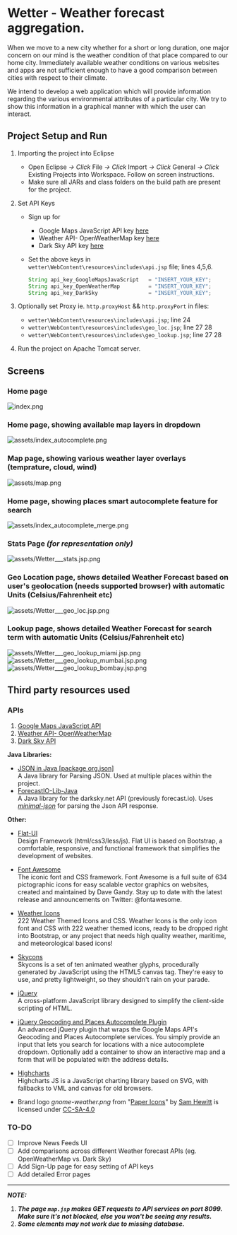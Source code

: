 # Wetter - Weather forecast aggregation.

When we move to a new city whether for a short or long duration, one major concern on our mind is the weather condition of that place compared to our home city. Immediately available weather conditions on various websites and apps are not sufficient enough to have a good comparison between cities with respect to their climate.

We intend to develop a web application which will provide information regarding the various environmental attributes of a particular city. We try to show this information in a graphical manner with which the user can interact.

## Project Setup and Run
1. Importing the project into Eclipse
   - Open Eclipse *-> Click* File *-> Click* Import *-> Click* General *-> Click* Existing Projects into Workspace. Follow on screen instructions.
   - Make sure all JARs and class folders on the build path are present for the project.
2. Set API Keys
   - Sign up for 
      - Google Maps JavaScript API key [here](https://accounts.google.com/ServiceLogin?passive=true&continue=https%3A%2F%2Fdevelopers.google.com%2Fmaps%2Fdocumentation%2Fjavascript%2F&service=ahsid#identifier)
      - Weather API- OpenWeatherMap key [here](https://home.openweathermap.org/users/sign_up)
      - Dark Sky API key [here](https://darksky.net/dev/register)
   - Set the above keys in `wetter\WebContent\resources\includes\api.jsp` file; lines 4,5,6.
     
     ```Java
     String api_key_GoogleMapsJavaScript   = "INSERT_YOUR_KEY";
     String api_key_OpenWeatherMap         = "INSERT_YOUR_KEY";
     String api_key_DarkSky                = "INSERT_YOUR_KEY";
     ```
3. Optionally set Proxy ie. `http.proxyHost` && `http.proxyPort` in files:
   - `wetter\WebContent\resources\includes\api.jsp`; line 24
   - `wetter\WebContent\resources\includes\geo_loc.jsp`; line 27 28
   - `wetter\WebContent\resources\includes\geo_lookup.jsp`; line 27 28

4. Run the project on Apache Tomcat server.

## Screens

### Home page
![index.png](https://gitlab.com/user501254/Wetter/raw/b80b165a57036319d80d3e59919c3fa1a4719eb7/assets/index.png)  
  

### Home page, showing available map layers in dropdown
![assets/index_autocomplete.png](https://gitlab.com/user501254/Wetter/raw/b80b165a57036319d80d3e59919c3fa1a4719eb7/assets/index_maps.png)  
  

### Map page, showing various weather layer overlays (temprature, cloud, wind)
![assets/map.png](https://gitlab.com/user501254/Wetter/raw/b80b165a57036319d80d3e59919c3fa1a4719eb7/assets/map.png)  
  

### Home page, showing places smart autocomplete feature for search
![assets/index_autocomplete_merge.png](https://gitlab.com/user501254/Wetter/raw/b80b165a57036319d80d3e59919c3fa1a4719eb7/assets/index_autocomplete_merge.png)  
  

### Stats Page _(for representation only)_
![assets/Wetter___stats.jsp.png](https://gitlab.com/user501254/Wetter/raw/b80b165a57036319d80d3e59919c3fa1a4719eb7/assets/Wetter___stats.jsp.png)  
  

### Geo Location page, shows detailed Weather Forecast based on user's geolocation (needs supported browser) with automatic Units (Celsius/Fahrenheit etc)
![assets/Wetter___geo_loc.jsp.png](https://gitlab.com/user501254/Wetter/raw/b80b165a57036319d80d3e59919c3fa1a4719eb7/assets/Wetter___geo_loc.jsp.png)  
  

### Lookup page, shows detailed Weather Forecast for search term with automatic Units (Celsius/Fahrenheit etc)
![assets/Wetter___geo_lookup_miami.jsp.png ](https://gitlab.com/user501254/Wetter/raw/b80b165a57036319d80d3e59919c3fa1a4719eb7/assets/Wetter___geo_lookup_miami.jsp.png)  
![assets/Wetter___geo_lookup_mumbai.jsp.png ](https://gitlab.com/user501254/Wetter/raw/b80b165a57036319d80d3e59919c3fa1a4719eb7/assets/Wetter___geo_lookup_mumbai.jsp.png)  
![assets/Wetter___geo_lookup_bombay.jsp.png ](https://gitlab.com/user501254/Wetter/raw/b80b165a57036319d80d3e59919c3fa1a4719eb7/assets/Wetter___geo_lookup_bombay.jsp.png)  


## Third party resources used
### APIs 
1. [Google Maps JavaScript API](https://developers.google.com/maps/documentation/javascript/)
2. [Weather API- OpenWeatherMap](https://openweathermap.org/api)
3. [Dark Sky API](https://darksky.net/dev/)

**Java Libraries:**

- [JSON in Java [package org.json]](https://github.com/stleary/JSON-java)  
A Java library for Parsing JSON. Used at multiple places within the project.
- [ForecastIO-Lib-Java](https://github.com/dvdme/forecastio-lib-java)  
A Java library for the darksky.net API (previously forecast.io). Uses *[minimal-json](https://github.com/ralfstx/minimal-json)* for parsing the Json API response.

**Other:**
- [Flat-UI](https://github.com/designmodo/Flat-UI/)  
Design Framework (html/css3/less/js). Flat UI is based on Bootstrap, a comfortable, responsive, and functional framework that simplifies the development of websites.

- [Font Awesome](https://github.com/FortAwesome/Font-Awesome)  
The iconic font and CSS framework.
Font Awesome is a full suite of 634 pictographic icons for easy scalable vector graphics on websites, created and maintained by Dave Gandy. Stay up to date with the latest release and announcements on Twitter: @fontawesome.

- [Weather Icons](https://github.com/erikflowers/weather-icons)  
222 Weather Themed Icons and CSS.
Weather Icons is the only icon font and CSS with 222 weather themed icons, ready to be dropped right into Bootstrap, or any project that needs high quality weather, maritime, and meteorological based icons!

- [Skycons](https://github.com/torryharris/Skycons)  
Skycons is a set of ten animated weather glyphs, procedurally generated by JavaScript using the HTML5 canvas tag. They're easy to use, and pretty lightweight, so they shouldn't rain on your parade.

- [jQuery](https://github.com/jquery/jquery)  
A cross-platform JavaScript library designed to simplify the client-side scripting of HTML.

- [jQuery Geocoding and Places Autocomplete Plugin](https://github.com/ubilabs/geocomplete)  
An advanced jQuery plugin that wraps the Google Maps API's Geocoding and Places Autocomplete services. You simply provide an input that lets you search for locations with a nice autocomplete dropdown. Optionally add a container to show an interactive map and a form that will be populated with the address details.

- [Highcharts](https://github.com/highcharts/highcharts)  
Highcharts JS is a JavaScript charting library based on SVG, with fallbacks to VML and canvas for old browsers.

- Brand logo _gnome-weather.png_ from "[Paper Icons](http://snwh.org/paper/icons)" by [Sam Hewitt](http://samuelhewitt.com/) is licensed under [CC-SA-4.0](http://creativecommons.org/licenses/by-sa/4.0/)  

### TO-DO
- [ ] Improve News Feeds UI
- [ ] Add comparisons across different Weather forecast APIs (eg. OpenWeatherMap vs. Dark Sky)
- [ ] Add Sign-Up page for easy setting of API keys
- [ ] Add detailed Error pages

***

**_NOTE:_**  
1. **_The page `map.jsp` makes GET requests to API services on port 8099. Make sure it's not blocked, else you won't be seeing any results._**  
2. **_Some elements may not work due to missing database._**
